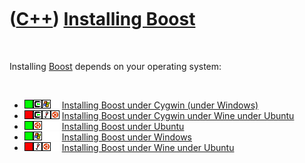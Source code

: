 



 

 

 

 

 

([C++](Cpp.htm)) [Installing Boost](CppBoostInstall.htm)
========================================================

 

Installing [Boost](CppBoost.htm) depends on your operating system:

 

-   ![OKAY](PicGreen.png)![Cygwin](PicCygwin.png)![Windows](PicWindows.png)![
    ](PicSpacer.png) [Installing Boost under Cygwin
    (under Windows)](CppBoostInstallCygwin.htm)
-   ![FAIL](PicRed.png)![Cygwin](PicCygwin.png)![Wine](PicWine.png)![Ubuntu](PicUbuntu.png)
    [Installing Boost under Cygwin under Wine under
    Ubuntu](CppBoostInstallCygwinWineUbuntu.htm)
-   ![OKAY](PicGreen.png)![Ubuntu](PicUbuntu.png)![ ](PicSpacer.png)![
    ](PicSpacer.png) [Installing Boost under
    Ubuntu](CppBoostInstallUbuntu.htm)
-   ![TODO](PicGreen.png)![Windows](PicWindows.png)![ ](PicSpacer.png)![
    ](PicSpacer.png) [Installing Boost under
    Windows](CppBoostInstallWindows.htm)
-   ![FAIL](PicRed.png)![Wine](PicWine.png)![Ubuntu](PicUbuntu.png)![
    ](PicSpacer.png) [Installing Boost under Wine under
    Ubuntu](CppBoostInstallWineUbuntu.htm)

 

 

 

 

 





 



